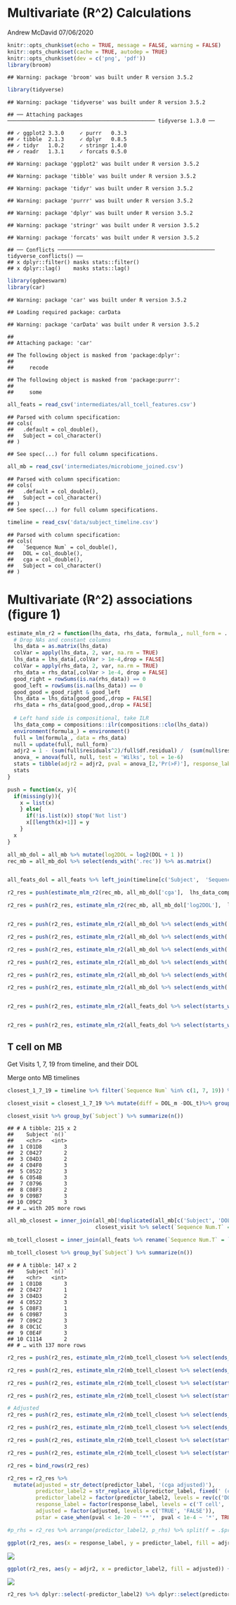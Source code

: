 Multivariate \(R^2\) Calculations
================
Andrew McDavid
07/06/2020

``` r
knitr::opts_chunk$set(echo = TRUE, message = FALSE, warning = FALSE)
knitr::opts_chunk$set(cache = TRUE, autodep = TRUE)
knitr::opts_chunk$set(dev = c('png', 'pdf'))
library(broom)
```

    ## Warning: package 'broom' was built under R version 3.5.2

``` r
library(tidyverse)
```

    ## Warning: package 'tidyverse' was built under R version 3.5.2

    ## ── Attaching packages ─────────────────────────────────────────────── tidyverse 1.3.0 ──

    ## ✓ ggplot2 3.3.0     ✓ purrr   0.3.3
    ## ✓ tibble  2.1.3     ✓ dplyr   0.8.5
    ## ✓ tidyr   1.0.2     ✓ stringr 1.4.0
    ## ✓ readr   1.3.1     ✓ forcats 0.5.0

    ## Warning: package 'ggplot2' was built under R version 3.5.2

    ## Warning: package 'tibble' was built under R version 3.5.2

    ## Warning: package 'tidyr' was built under R version 3.5.2

    ## Warning: package 'purrr' was built under R version 3.5.2

    ## Warning: package 'dplyr' was built under R version 3.5.2

    ## Warning: package 'stringr' was built under R version 3.5.2

    ## Warning: package 'forcats' was built under R version 3.5.2

    ## ── Conflicts ────────────────────────────────────────────────── tidyverse_conflicts() ──
    ## x dplyr::filter() masks stats::filter()
    ## x dplyr::lag()    masks stats::lag()

``` r
library(ggbeeswarm)
library(car)
```

    ## Warning: package 'car' was built under R version 3.5.2

    ## Loading required package: carData

    ## Warning: package 'carData' was built under R version 3.5.2

    ## 
    ## Attaching package: 'car'

    ## The following object is masked from 'package:dplyr':
    ## 
    ##     recode

    ## The following object is masked from 'package:purrr':
    ## 
    ##     some

``` r
all_feats = read_csv('intermediates/all_tcell_features.csv')
```

    ## Parsed with column specification:
    ## cols(
    ##   .default = col_double(),
    ##   Subject = col_character()
    ## )

    ## See spec(...) for full column specifications.

``` r
all_mb = read_csv('intermediates/microbiome_joined.csv')
```

    ## Parsed with column specification:
    ## cols(
    ##   .default = col_double(),
    ##   Subject = col_character()
    ## )
    ## See spec(...) for full column specifications.

``` r
timeline = read_csv('data/subject_timeline.csv')
```

    ## Parsed with column specification:
    ## cols(
    ##   `Sequence Num` = col_double(),
    ##   DOL = col_double(),
    ##   cga = col_double(),
    ##   Subject = col_character()
    ## )

# Multivariate \(R^2\) associations (figure 1)

``` r
estimate_mlm_r2 = function(lhs_data, rhs_data, formula_, null_form = . ~ 1, response_label, predictor_label){
  # Drop NAs and constant columns
  lhs_data = as.matrix(lhs_data)
  colVar = apply(lhs_data, 2, var, na.rm = TRUE)
  lhs_data = lhs_data[,colVar > 1e-4,drop = FALSE]
  colVar = apply(rhs_data, 2, var, na.rm = TRUE)
  rhs_data = rhs_data[,colVar > 1e-4, drop = FALSE]
  good_right = rowSums(is.na(rhs_data)) == 0
  good_left = rowSums(is.na(lhs_data)) == 0
  good_good = good_right & good_left
  lhs_data = lhs_data[good_good,,drop = FALSE]
  rhs_data = rhs_data[good_good,,drop = FALSE]
  
  # Left hand side is compositional, take ILR
  lhs_data_comp = compositions::ilr(compositions::clo(lhs_data))
  environment(formula_) = environment()
  full = lm(formula_, data = rhs_data)
  null = update(full, null_form)
  adjr2 = 1 - (sum(full$residuals^2)/full$df.residual) /  (sum(null$residuals^2)/null$df.residual)
  anova_ = anova(full, null, test = 'Wilks', tol = 1e-6)
  stats = tibble(adjr2 = adjr2, pval = anova_[2,'Pr(>F)'], response_label = response_label, predictor_label = predictor_label, n = min(nrow(rhs_data), nrow(lhs_data)), p_rhs = ncol(rhs_data), p_lhs = ncol(lhs_data))
  stats
}

push = function(x, y){
  if(missing(y)){
    x = list(x)
    } else{
      if(!is.list(x)) stop('Not list')
      x[[length(x)+1]] = y
    }
  x
}

all_mb_dol = all_mb %>% mutate(log2DOL = log2(DOL + 1 ))
rec_mb = all_mb_dol %>% select(ends_with('.rec')) %>% as.matrix()


all_feats_dol = all_feats %>% left_join(timeline[c('Subject',  'Sequence Num', 'DOL')], by = c('Subject',  'Sequence Num')) %>% mutate(log2DOL = log2(`DOL` + 1))

r2_res = push(estimate_mlm_r2(rec_mb, all_mb_dol['cga'],  lhs_data_comp ~ cga, response_label = 'REC', predictor_label = 'PMA'))

r2_res = push(r2_res, estimate_mlm_r2(rec_mb, all_mb_dol['log2DOL'],  lhs_data_comp ~ log2DOL, response_label = 'REC', predictor_label = 'DOL'))


r2_res = push(r2_res, estimate_mlm_r2(all_mb_dol %>% select(ends_with('.nas')) %>% as.matrix(), all_mb_dol['cga'], lhs_data_comp ~ cga, response_label = 'NAS', predictor_label = 'PMA'))

r2_res = push(r2_res, estimate_mlm_r2(all_mb_dol %>% select(ends_with('.nas')) %>% as.matrix(), all_mb_dol['log2DOL'], lhs_data_comp ~ log2DOL, response_label = 'NAS', predictor_label = 'DOL'))

r2_res = push(r2_res, estimate_mlm_r2(all_mb_dol %>% select(ends_with('.nas')) %>% as.matrix(), all_mb_dol %>% select(ends_with('.rec')), lhs_data_comp ~ ., response_label = 'NAS', predictor_label = 'REC'))

r2_res = push(r2_res, estimate_mlm_r2(all_mb_dol %>% select(ends_with('.nas')) %>% as.matrix(), all_mb_dol %>% select(ends_with('.rec'), cga), lhs_data ~ . + cga, null_form = . ~ cga, response_label = 'NAS', predictor_label = 'REC (cga adjusted)'))

r2_res = push(r2_res, estimate_mlm_r2(all_mb_dol %>% select(ends_with('.rec')) %>% as.matrix(), all_mb_dol %>% select(ends_with('.nas')), lhs_data ~ ., response_label = 'REC', predictor_label = 'NAS'))

r2_res = push(r2_res, estimate_mlm_r2(all_mb_dol %>% select(ends_with('.rec')) %>% as.matrix(), all_mb_dol %>% select(ends_with('.nas'), cga), lhs_data ~ . + cga, null_form = . ~ cga, response_label = 'REC', predictor_label = 'NAS (cga adjusted)'))


r2_res = push(r2_res, estimate_mlm_r2(all_feats_dol %>% select(starts_with('Meta.Cluster')) %>% as.matrix(), all_feats_dol['cga'], lhs_data_comp ~ cga, response_label = 'T cell', predictor_label = 'PMA'))


r2_res = push(r2_res, estimate_mlm_r2(all_feats_dol %>% select(starts_with('Meta.Cluster')) %>% as.matrix(), all_feats_dol['log2DOL'], lhs_data_comp ~ log2DOL, response_label = 'T cell', predictor_label = 'DOL'))
```

## T cell on MB

Get Visits 1, 7, 19 from timeline, and their DOL

Merge onto MB
timelines

``` r
closest_1_7_19 = timeline %>% filter(`Sequence Num` %in% c(1, 7, 19)) %>% select(`Sequence Num`, `Subject`, DOL_t = DOL) %>%  left_join(all_mb %>% select(`Subject`, DOL_m = DOL), by = 'Subject') 

closest_visit = closest_1_7_19 %>% mutate(diff = DOL_m -DOL_t)%>% group_by(`Subject`, `Sequence Num`) %>% arrange(abs(diff)) %>% mutate(rank_diff = seq_along(diff)) %>% filter(rank_diff == 1, abs(diff) < 28)

closest_visit %>% group_by(`Subject`) %>% summarize(n())
```

    ## # A tibble: 215 x 2
    ##    Subject `n()`
    ##    <chr>   <int>
    ##  1 C01D8       3
    ##  2 C0427       2
    ##  3 C04D3       2
    ##  4 C04F0       3
    ##  5 C0522       3
    ##  6 C054B       3
    ##  7 C0796       3
    ##  8 C08F3       2
    ##  9 C09B7       3
    ## 10 C09C2       3
    ## # … with 205 more rows

``` r
all_mb_closest = inner_join(all_mb[!duplicated(all_mb[c('Subject', 'DOL')]),], 
                            closest_visit %>% select(`Sequence Num.T` = `Sequence Num`, `Subject`, DOL = DOL_m))

mb_tcell_closest = inner_join(all_feats %>% rename(`Sequence Num.T` = `Sequence Num`), select(all_mb_closest, -`Sequence Num`), by = c('Subject', 'Sequence Num.T'), suffix = c('.T', '.B'))

mb_tcell_closest %>% group_by(`Subject`) %>% summarize(n())
```

    ## # A tibble: 147 x 2
    ##    Subject `n()`
    ##    <chr>   <int>
    ##  1 C01D8       3
    ##  2 C0427       1
    ##  3 C04D3       2
    ##  4 C0522       3
    ##  5 C08F3       1
    ##  6 C09B7       3
    ##  7 C09C2       3
    ##  8 C0C1C       3
    ##  9 C0E4F       3
    ## 10 C1114       2
    ## # … with 137 more rows

``` r
r2_res = push(r2_res, estimate_mlm_r2(mb_tcell_closest %>% select(ends_with('.rec')) %>% as.matrix(), mb_tcell_closest %>% select(starts_with('Meta.Cluster')), lhs_data_comp ~ ., response_label = 'REC', predictor_label = 'T cell'))

r2_res = push(r2_res, estimate_mlm_r2(mb_tcell_closest %>% select(ends_with('.nas')) %>% as.matrix(), mb_tcell_closest %>% select(starts_with('Meta.Cluster')), lhs_data_comp ~ ., response_label = 'NAS', predictor_label = 'T cell'))

r2_res = push(r2_res, estimate_mlm_r2(mb_tcell_closest %>% select(starts_with('Meta.Cluster')) %>% as.matrix(), mb_tcell_closest %>% select(ends_with('.nas')), lhs_data_comp ~ ., response_label = 'T cell', predictor_label = 'NAS'))

r2_res = push(r2_res, estimate_mlm_r2(mb_tcell_closest %>% select(starts_with('Meta.Cluster')) %>% as.matrix(), mb_tcell_closest %>% select(ends_with('.rec')), lhs_data_comp ~ ., response_label = 'T cell', predictor_label = 'REC'))

# Adjusted 
r2_res = push(r2_res, estimate_mlm_r2(mb_tcell_closest %>% select(ends_with('.rec'))%>% as.matrix(), mb_tcell_closest %>% select(starts_with('Meta.Cluster'), cga.T), lhs_data_comp ~ ., null_form = ~ cga.T, response_label = 'REC', predictor_label = 'T cell (cga adjusted)'))

r2_res = push(r2_res, estimate_mlm_r2(mb_tcell_closest %>% select(ends_with('.nas'))%>% as.matrix(), mb_tcell_closest %>% select(starts_with('Meta.Cluster'), cga.T), lhs_data_comp ~ ., null_form = ~ cga.T, response_label = 'NAS', predictor_label = 'T cell (cga adjusted)'))

r2_res = push(r2_res, estimate_mlm_r2(mb_tcell_closest %>% select(starts_with('Meta.Cluster')) %>% as.matrix(), mb_tcell_closest %>% select(ends_with('.nas'), cga.B), lhs_data_comp ~ ., null_form = ~ cga.B, response_label = 'T cell', predictor_label = 'NAS (cga adjusted)'))

r2_res = push(r2_res, estimate_mlm_r2(mb_tcell_closest %>% select(starts_with('Meta.Cluster')) %>% as.matrix(), mb_tcell_closest %>% select(ends_with('.rec'), cga.B), lhs_data_comp ~ ., null_form = ~ cga.B, response_label = 'T cell', predictor_label = 'REC (cga adjusted)'))
```

``` r
r2_res = bind_rows(r2_res) 

r2_res = r2_res %>% 
  mutate(adjusted = str_detect(predictor_label, '(cga adjusted)'), 
         predictor_label2 = str_replace_all(predictor_label, fixed(' (cga adjusted)'), ''), 
         predictor_label2 = factor(predictor_label2, levels = rev(c('DOL', 'PMA', 'T cell', 'NAS', 'REC'))),
         response_label = factor(response_label, levels = c('T cell', 'NAS', 'REC')), 
         adjusted = factor(adjusted, levels = c('TRUE', 'FALSE')),
         pstar = case_when(pval < 1e-20 ~ '**',  pval < 1e-4 ~ '*', TRUE ~ ''))

#p_rhs = r2_res %>% arrange(predictor_label2, p_rhs) %>% split(f = .$predictor_label2) %>% map_dfr(~ .x[[1,]])

ggplot(r2_res, aes(x = response_label, y = predictor_label, fill = adjr2)) + geom_tile() + geom_text(aes(label = format(pval, digits = 1))) + scale_fill_distiller(palette = 3, limits = c(0, .2), direction = 1)
```

![](04_multivariate_r2_files/figure-gfm/plot_mv_r2-1.png)<!-- -->

``` r
ggplot(r2_res, aes(y = adjr2, x = predictor_label2, fill = adjusted)) + geom_col(position = 'dodge') + coord_flip() + facet_grid(~response_label)+ geom_text(aes(y = adjr2 + .01, label = pstar), position = position_dodge(width = 1), size = 6) + ylab('Adjusted R2') + xlab('Predictor(s)') + scale_y_continuous(limits = c(0, .22), breaks = c(0, .1, .2)) + theme(legend.position = 'bottom') + scale_fill_discrete('PMA Adjusted?', direction = 1)
```

![](04_multivariate_r2_files/figure-gfm/plot_mv_r2-2.png)<!-- -->

``` r
r2_res %>% dplyr::select(-predictor_label2) %>% dplyr::select(predictor_label, response_label, everything()) %>% mutate(adjr2 = round(adjr2, 3)) %>% write_csv(path = 'intermediates/di_results/r2_supp_table.csv')
```
